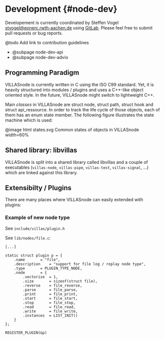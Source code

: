 # Development {#node-dev}

Developement is currently coordinated by Steffen Vogel <stvogel@eonerc.rwth-aachen.de> using [GitLab](http://git.rwth-aachen.de/acs/public/villas/VILLASnode).
Please feel free to submit pull requests or bug reports.

@todo Add link to contribution guidelines

- @subpage node-dev-api
- @subpage node-dev-advio

## Programming Paradigm

VILLASnode is currently written in C using the ISO C99 standard.
Yet, it is heavily structured into modules / plugins and uses a C++-like object oriented style.
In the future, VILLASnode might switch to lightweight C++.

Main _classes_ in VILLASnode are struct node, struct path, struct hook and struct api_ressource.
In order to track the life cycle of those objects, each of them has an enum state member.
The following figure illustrates the state machine which is used:

@image html states.svg Common states of objects in VILLASnode width=60%

## Shared library: libvillas

VILLASnode is split into a shared library called libvillas and a couple of executables (`villas-node`, `villas-pipe`, `villas-test`, `villas-signal`, ...) which are linked against this library.

## Extensibilty / Plugins

There are many places where VILLASnode can easily extended with plugins:

### Example of new node type

See `include/villas/plugin.h`

See `lib/nodes/file.c`:

```
[...]

static struct plugin p = {
	.name		= "file",
	.description	= "support for file log / replay node type",
	.type		= PLUGIN_TYPE_NODE,
	.node		= {
		.vectorize	= 1,
		.size		= sizeof(struct file),
		.reverse	= file_reverse,
		.parse		= file_parse,
		.print		= file_print,
		.start		= file_start,
		.stop		= file_stop,
		.read		= file_read,
		.write		= file_write,
		.instances	= LIST_INIT()
	}
};

REGISTER_PLUGIN(&p)
```